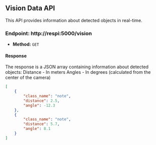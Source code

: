 ## Vision Data API

This API provides information about detected objects in real-time.

### Endpoint: http://respi:5000/vision

- **Method:** `GET`

#### Response

The response is a JSON array containing information about detected objects:
Distance - In meters
Angles - In degrees (calculated from the center of the camera)

```json
[
    {
        "class_name": "note",
        "distance": 2.5,
        "angle": -12.3
    },
    {
        "class_name": "note",
        "distance": 5.7,
        "angle": 8.1
    }
]
